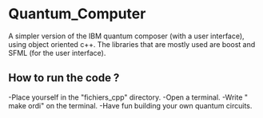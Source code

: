 # Quantum_Computer
A simpler version of the IBM quantum composer (with a user interface), using object oriented c++. 
The libraries that are mostly used are boost and SFML (for the user interface).

## How to run the code ? 
-Place yourself in the "fichiers_cpp" directory. 
-Open a terminal.
-Write " make ordi" on the terminal.
-Have fun building your own quantum circuits. 
